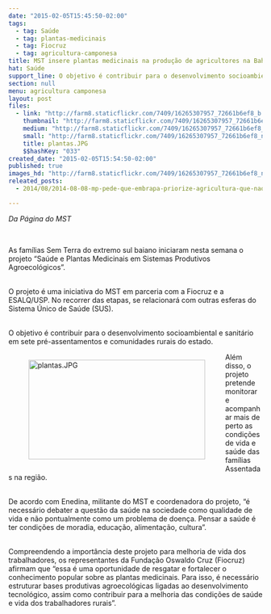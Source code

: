 ```yaml
---
date: "2015-02-05T15:45:50-02:00"
tags:
  - tag: Saúde
  - tag: plantas-medicinais
  - tag: Fiocruz
  - tag: agricultura-camponesa
title: MST insere plantas medicinais na produção de agricultores na Bahia
hat: Saúde
support_line: O objetivo é contribuir para o desenvolvimento socioambiental e sanitário em sete pré-assentamentos e comunidades rurais.
section: null
menu: agricultura camponesa
layout: post
files:
  - link: "http://farm8.staticflickr.com/7409/16265307957_72661b6ef8_b.jpg"
    thumbnail: "http://farm8.staticflickr.com/7409/16265307957_72661b6ef8_t.jpg"
    medium: "http://farm8.staticflickr.com/7409/16265307957_72661b6ef8_z.jpg"
    small: "http://farm8.staticflickr.com/7409/16265307957_72661b6ef8_n.jpg"
    title: plantas.JPG
    $$hashKey: "033"
created_date: "2015-02-05T15:54:50-02:00"
published: true
images_hd: "http://farm8.staticflickr.com/7409/16265307957_72661b6ef8_n.jpg"
releated_posts:
  - 2014/08/2014-08-08-mp-pede-que-embrapa-priorize-agricultura-que-nao-use-agrotoxicos.md

---
```

<p><em>Da P&aacute;gina do MST</em></p>

<p>&nbsp;</p>

<p>As fam&iacute;lias Sem Terra do extremo sul baiano iniciaram nesta semana o projeto &ldquo;Sa&uacute;de e Plantas Medicinais em Sistemas Produtivos Agroecol&oacute;gicos&rdquo;.</p>

<p><br />
O projeto &eacute; uma iniciativa do MST em parceria com a Fiocruz e a ESALQ/USP. No recorrer das etapas, se relacionar&aacute; com outras esferas do Sistema &Uacute;nico de Sa&uacute;de (SUS).&nbsp;</p>

<p><br />
O objetivo &eacute; contribuir para o desenvolvimento socioambiental e sanit&aacute;rio em sete pr&eacute;-assentamentos e comunidades rurais do estado.</p>

<figure class="image" style="float:left"><img alt="plantas.JPG" height="197" src="http://farm8.staticflickr.com/7409/16265307957_72661b6ef8_b.jpg" width="350" />
<figcaption></figcaption>
</figure>

<p>Al&eacute;m disso, o projeto pretende monitorar e acompanhar mais de perto as condi&ccedil;&otilde;es de vida e sa&uacute;de das fam&iacute;lias Assentadas na regi&atilde;o.</p>

<p><br />
De acordo com Enedina, militante do MST e coordenadora do projeto, &ldquo;&eacute; necess&aacute;rio debater a quest&atilde;o da sa&uacute;de na sociedade como qualidade de vida e n&atilde;o pontualmente como um problema de doen&ccedil;a. Pensar a sa&uacute;de &eacute; ter condi&ccedil;&otilde;es de moradia, educa&ccedil;&atilde;o, alimenta&ccedil;&atilde;o, cultura&rdquo;.</p>

<p><br />
Compreendendo a import&acirc;ncia deste projeto para melhoria de vida dos trabalhadores, os representantes da Funda&ccedil;&atilde;o Oswaldo Cruz (Fiocruz) afirmam que &ldquo;essa &eacute; uma oportunidade de resgatar e fortalecer o conhecimento popular sobre as plantas medicinais. Para isso, &eacute; necess&aacute;rio estruturar bases produtivas agroecol&oacute;gicas ligadas ao desenvolvimento tecnol&oacute;gico, assim como contribuir para a melhoria das condi&ccedil;&otilde;es de sa&uacute;de e vida dos trabalhadores rurais&rdquo;.&nbsp; &nbsp;</p>
